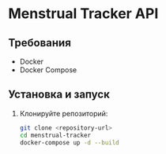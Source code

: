 # Menstrual Tracker API

## Требования
- Docker
- Docker Compose

## Установка и запуск
1. Клонируйте репозиторий:
   ```bash
   git clone <repository-url>
   cd menstrual-tracker
   docker-compose up -d --build